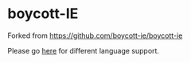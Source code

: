 # boycott-IE
Forked from https://github.com/boycott-ie/boycott-ie

Please go [here](https://github.com/boycott-ie/boycott-ie) for different language support.

